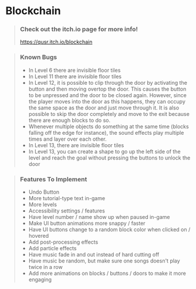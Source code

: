 # Blockchain
> ### Check out the itch.io page for more info!
> https://qusr.itch.io/blockchain

> ### Known Bugs
> - In Level 6 there are invisible floor tiles
> - In Level 11 there are invisible floor tiles
> - In Level 12, it is possible to clip through the door by activating the button and then moving overtop the door. This causes the button to be unpressed and the door to be closed again. However, since the player moves into the door as this happens, they can occupy the same space as the door and just move through it. It is also possible to skip the door completely and move to the exit because there are enough blocks to do so.
> - Whenever multiple objects do something at the same time (blocks falling off the edge for instance), the sound effects play multiple times and layer over each other.
> - In Level 13, there are invisible floor tiles
> - In Level 13, you can create a shape to go up the left side of the level and reach the goal without pressing the buttons to unlock the door

> ### Features To Implement
> - Undo Button
> - More tutorial-type text in-game
> - More levels
> - Accessibility settings / features
> - Have level number / name show up when paused in-game
> - Make UI button animations more snappy / faster
> - Have UI buttons change to a random block color when clicked on / hovered
> - Add post-processing effects
> - Add particle effects
> - Have music fade in and out instead of hard cutting off
> - Have music be random, but make sure one songs doesn't play twice in a row
> - Add more animations on blocks / buttons / doors to make it more engaging
